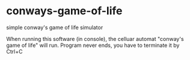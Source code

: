 # conways-game-of-life
simple conway's game of life simulator

When running this software (in console), the celluar automat "conway's game of life" will run.
Program never ends, you have to terminate it by Ctrl+C
